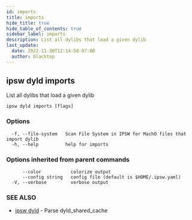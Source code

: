 ```yaml
---
id: imports
title: imports
hide_title: true
hide_table_of_contents: true
sidebar_label: imports
description: List all dylibs that load a given dylib
last_update:
  date: 2022-11-30T12:14:58-07:00
  author: blacktop
---
```

## ipsw dyld imports

List all dylibs that load a given dylib

```
ipsw dyld imports [flags]
```

### Options

```
  -f, --file-system   Scan File System in IPSW for MachO files that import dylib
  -h, --help          help for imports
```

### Options inherited from parent commands

```
      --color           colorize output
      --config string   config file (default is $HOME/.ipsw.yaml)
  -V, --verbose         verbose output
```

### SEE ALSO

* [ipsw dyld](/docs/cli/ipsw/dyld)	 - Parse dyld_shared_cache

